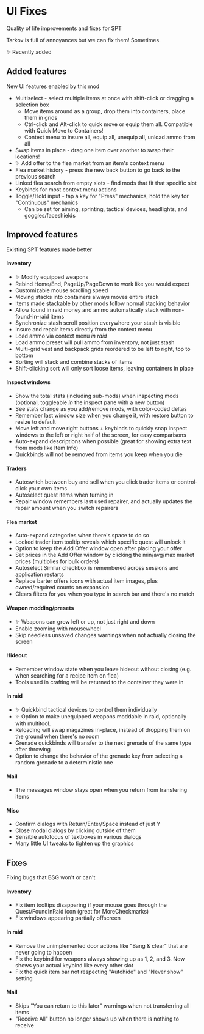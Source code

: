 # UI Fixes

Quality of life improvements and fixes for SPT

Tarkov is full of annoyances but we can fix them! Sometimes.

✨ Recently added

## Added features

New UI features enabled by this mod

-   Multiselect - select multiple items at once with shift-click or dragging a selection box
    -   Move items around as a group, drop them into containers, place them in grids
    -   Ctrl-click and Alt-click to quick move or equip them all. Compatible with Quick Move to Containers!
    -   Context menu to insure all, equip all, unequip all, unload ammo from all
-   Swap items in place - drag one item over another to swap their locations!
-   ✨ Add offer to the flea market from an item's context menu
-   Flea market history - press the new back button to go back to the previous search
-   Linked flea search from empty slots - find mods that fit that specific slot
-   Keybinds for most context menu actions
-   Toggle/Hold input - tap a key for "Press" mechanics, hold the key for "Continuous" mechanics
    -   Can be set for aiming, sprinting, tactical devices, headlights, and goggles/faceshields

## Improved features

Existing SPT features made better

#### Inventory

-   ✨ Modify equipped weapons
-   Rebind Home/End, PageUp/PageDown to work like you would expect
-   Customizable mouse scrolling speed
-   Moving stacks into containers always moves entire stack
-   Items made stackable by other mods follow normal stacking behavior
-   Allow found in raid money and ammo automatically stack with non-found-in-raid items
-   Synchronize stash scroll position everywhere your stash is visible
-   Insure and repair items directly from the context menu
-   Load ammo via context menu _in raid_
-   Load ammo preset will pull ammo from inventory, not just stash
-   Multi-grid vest and backpack grids reordered to be left to right, top to bottom
-   Sorting will stack and combine stacks of items
-   Shift-clicking sort will only sort loose items, leaving containers in place

#### Inspect windows

-   Show the total stats (including sub-mods) when inspecting mods (optional, toggleable _in_ the inspect pane with a new button)
-   See stats change as you add/remove mods, with color-coded deltas
-   Remember last window size when you change it, with restore button to resize to default
-   Move left and move right buttons + keybinds to quickly snap inspect windows to the left or right half of the screen, for easy comparisons
-   Auto-expand descriptions when possible (great for showing extra text from mods like Item Info)
-   Quickbinds will not be removed from items you keep when you die

#### Traders

-   Autoswitch between buy and sell when you click trader items or control-click your own items
-   Autoselect quest items when turning in
-   Repair window remembers last used repairer, and actually updates the repair amount when you switch repairers

#### Flea market

-   Auto-expand categories when there's space to do so
-   Locked trader item tooltip reveals which specific quest will unlock it
-   Option to keep the Add Offer window open after placing your offer
-   Set prices in the Add Offer window by clicking the min/avg/max market prices (multiplies for bulk orders)
-   Autoselect Similar checkbox is remembered across sessions and application restarts
-   Replace barter offers icons with actual item images, plus owned/required counts on expansion
-   Clears filters for you when you type in search bar and there's no match

#### Weapon modding/presets

-   ✨ Weapons can grow left or up, not just right and down
-   Enable zooming with mousewheel
-   Skip needless unsaved changes warnings when not actually closing the screen

#### Hideout

-   Remember window state when you leave hideout without closing (e.g. when searching for a recipe item on flea)
-   Tools used in crafting will be returned to the container they were in

#### In raid

-   ✨ Quickbind tactical devices to control them individually
-   ✨ Option to make unequipped weapons moddable in raid, optionally with multitool.
-   Reloading will swap magazines in-place, instead of dropping them on the ground when there's no room
-   Grenade quickbinds will transfer to the next grenade of the same type after throwing
-   Option to change the behavior of the grenade key from selecting a random grenade to a deterministic one

#### Mail

-   The messages window stays open when you return from transfering items

#### Misc

-   Confirm dialogs with Return/Enter/Space instead of just Y
-   Close modal dialogs by clicking outside of them
-   Sensible autofocus of textboxes in various dialogs
-   Many little UI tweaks to tighten up the graphics

## Fixes

Fixing bugs that BSG won't or can't

#### Inventory

-   Fix item tooltips disapparing if your mouse goes through the Quest/FoundInRaid icon (great for MoreCheckmarks)
-   Fix windows appearing partially offscreen

#### In raid

-   Remove the unimplemented door actions like "Bang & clear" that are never going to happen
-   Fix the keybind for weapons always showing up as 1, 2, and 3. Now shows your actual keybind like every other slot
-   Fix the quick item bar not respecting "Autohide" and "Never show" setting

#### Mail

-   Skips "You can return to this later" warnings when not transferring all items
-   "Receive All" button no longer shows up when there is nothing to receive
